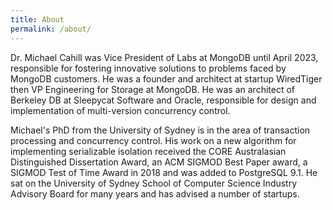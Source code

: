 ```yaml
---
title: About
permalink: /about/
---
```


Dr. Michael Cahill was Vice President of Labs at MongoDB until April 2023, responsible for fostering innovative solutions to problems faced by MongoDB customers.  He was a founder and architect at startup WiredTiger then VP Engineering for Storage at MongoDB.  He was an architect of Berkeley DB at Sleepycat Software and Oracle, responsible for design and implementation of multi-version concurrency control.

Michael's PhD from the University of Sydney is in the area of transaction processing and concurrency control.  His work on a new algorithm for implementing serializable isolation received the CORE Australasian Distinguished Dissertation Award, an ACM SIGMOD Best Paper award, a SIGMOD Test of Time Award in 2018 and was added to PostgreSQL 9.1.  He sat on the University of Sydney School of Computer Science Industry Advisory Board for many years and has advised a number of startups.